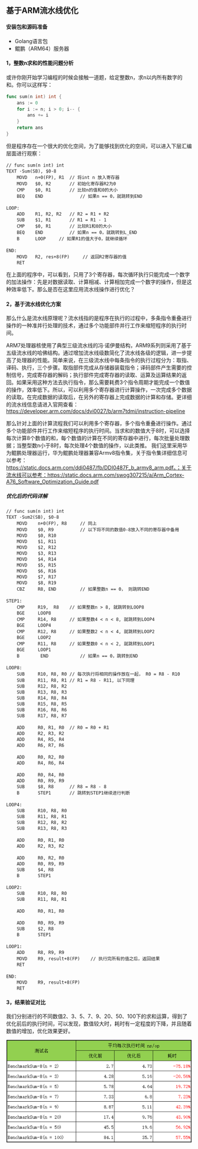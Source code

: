 ## 基于ARM流水线优化

#### 安装包和源码准备

- Golang语言包
- 鲲鹏（ARM64）服务器

#### 1，整数n求和的性能问题分析

或许你刚开始学习编程的时候会接触一道题，给定整数n，求n以内所有数字的和。你可以这样写：

```go
func sum(n int) int {
	ans := 0
	for i := n; i > 0; i-- {
		ans += i
	}
	return ans
}
```

但是程序存在一个很大的优化空间，为了能够找到优化的空间，可以进入下层汇编层面进行观察：

```assembly
// func sum(n int) int
TEXT ·Sum(SB), $0-8
	MOVD   n+0(FP), R1 	// 将int n 放入寄存器
	MOVD   $0, R2		// 初始化寄存器R2为0
	CMP    $0, R1		// 比较n的值和0的大小
	BEQ    END              // 如果n == 0，就跳转到END

LOOP:
	ADD    R1, R2, R2	// R2 = R1 + R2
	SUB    $1, R1		// R1 = R1 - 1
	CMP    $0, R1		// 比较R1和0的大小
	BEQ    END 	        // 如果n == 0，就跳转到L_END
	B      LOOP		// 如果R1的值大于0，就继续循环
	
END:
	MOVD   R2, res+8(FP)	 // 返回R2寄存器的值
	RET
```

在上面的程序中，可以看到，只用了3个寄存器，每次循环执行只能完成一个数字的加法操作：先是对数据读取、计算相减、计算相加完成一个数字的操作，但是这种效率低下。那么是否在这里应用流水线操作进行优化？

#### 2，基于流水线优化方案

那么什么是流水线原理呢？流水线指的是程序在执行的过程中，多条指令重叠进行操作的一种准并行处理的技术，通过多个功能部件并行工作来缩短程序的执行时间。

ARM7处理器核使用了典型三级流水线的冯·诺伊曼结构，ARM9系列则采用了基于五级流水线的哈佛结构。通过增加流水线级数简化了流水线各级的逻辑，进一步提高了处理器的性能。简单来说，在三级流水线中每条指令的执行过程分为：取指、译码、执行，三个步骤。取指部件完成从存储器装载指令；译码部件产生需要的控制信号，完成寄存器的解码；执行部件完成寄存器的读取、运算及运算结果的返回。如果采用这种方法去执行指令，那么需要耗费3个指令周期才能完成一个数值的操作，效率低下。所以，可以利用多个寄存器进行计算操作，一次完成多个数据的读取。在完成数据的读取后，在另外的寄存器上完成数据的计算和存储。更详细的流水线信息请进入官网查看：https://developer.arm.com/docs/dvi0027/b/arm7tdmi/instruction-pipeline

那么针对上面的计算流程我们可以利用多个寄存器，多个指令重叠进行操作。通过多个功能部件并行工作来缩短程序的执行时间。当求和的数值大于8时，可以选择每次计算8个数值的和，每个数值的计算在不同的寄存器中进行，每次批量处理数据；当整型数n小于8时，每次处理4个数值的操作，以此类推。
我们这里采用华为鲲鹏处理器运行，华为鲲鹏处理器兼容Armv8指令集，关于指令集详细信息可以参考：https://static.docs.arm.com/ddi0487/fb/DDI0487F_b_armv8_arm.pdf。；关于流水线可以参考：https://static.docs.arm.com/swog307215/a/Arm_Cortex-A76_Software_Optimization_Guide.pdf

##### 优化后的代码详解

```assembly
// func sum(n int) int
TEXT ·Sum2(SB), $0-8
	MOVD    n+0(FP), R8		// 同上
	MOVD    $0, R9			// 以下将不同的数值0-8放入不同的寄存器中备用
	MOVD    $0, R10
	MOVD    $1, R11
	MOVD    $2, R12
	MOVD    $3, R13
	MOVD    $4, R14
	MOVD    $5, R15
	MOVD    $6, R16
	MOVD    $7, R17
	MOVD    $8, R19	
	CBZ   	R8, END   		// 如果整数n == 0， 则跳转END
	
STEP1:
	CMP		R19,  R8	// 如果整数n > 8, 就跳转到LOOP8
	BGE		LOOP8       
	CMP		R14, R8		// 如果整数4 < n < 8, 就跳转到LOOP4
	BGE		LOOP4
	CMP		R12, R8		// 如果整数2 < n < 4, 就跳转到LOOP2
	BGE		LOOP2
	CMP		R11, R8		// 如果整数0 < n < 2, 就跳转到LOOP1
	BGE		LOOP1
	B        END			// 如果n == 0，跳转到END
	
LOOP8:
	SUB		R10, R8, R0	// 每次执行将相同的操作放在一起， R0 = R8 - R10
	SUB		R11, R8, R1	// R1 = R8 - R11, 以下同理
	SUB		R12, R8, R2
	SUB		R13, R8, R3
	SUB		R14, R8, R4
	SUB		R15, R8, R5
	SUB		R16, R8, R6
	SUB		R17, R8, R7
	
	ADD		R0, R1, R0	// R0 = R0 + R1
	ADD		R2, R3, R2
	ADD		R4, R5, R4
	ADD		R6, R7, R6
	
	ADD		R0, R2, R0
	ADD		R4, R6, R4
	
	ADD		R0, R4, R0
	ADD		R0, R9, R9
	SUB		$8, R8		// R8 = R8 - 8
	B		STEP1		// 跳转到STEP1继续进行判断
	
LOOP4:
	SUB		R10, R8, R0
	SUB		R11, R8, R1
	SUB		R12, R8, R2
	SUB		R13, R8, R3
	
	ADD		R0, R1, R0
	ADD		R2, R3, R2
	
	ADD		R0, R2, R0
	ADD		R0, R9, R9
	SUB     $4, R8
	B		STEP1
	
LOOP2:
	SUB		R10, R8, R0
	SUB		R11, R8, R1
	
	ADD		R0, R1, R0
	
	ADD		R0, R9, R9
	SUB     $2, R8
	B		STEP1
	
LOOP1:	
	ADD		R8, R9, R9
	MOVD  	R9, result+8(FP)	// 执行完所有的值之后，返回结果
	RET
	
END:
	MOVD  	R9, result+8(FP)
	RET
```

#### 3，结果验证对比

我们分别进行的不同数值2、3、5、7、9、20、50、100下的求和运算，得到了优化前后的执行时间，可以发现，数值较大时，耗时有一定程度的下降，并且随着数值的增加，优化效果更好。

![Performance_comparison](image/Performance_comparison.png)
